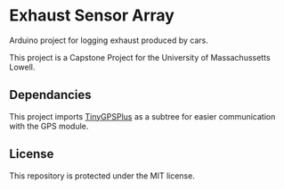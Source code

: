 # Exhaust Sensor Array
Arduino project for logging exhaust produced by cars.

This project is a Capstone Project for the University of Massachussetts Lowell.

## Dependancies

This project imports [TinyGPSPlus](https://github.com/mikalhart/TinyGPSPlus) as a subtree for easier communication with the GPS module.

## License

This repository is protected under the MIT license.

